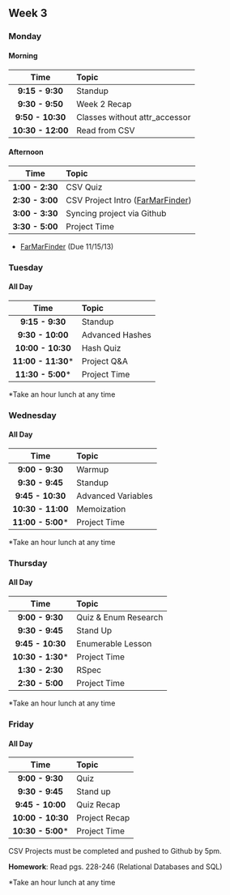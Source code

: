 ## Week 3

### Monday
#### Morning

| Time              | Topic                        |
|:-----------------:|:-----------------------------|
| **9:15 - 9:30**   | Standup                      |
| **9:30 - 9:50**   | Week 2 Recap                 |
| **9:50 - 10:30**  | Classes without attr_accessor|
| **10:30 - 12:00** | Read from CSV                |


#### Afternoon

| Time              | Topic                        |
|:-----------------:|:-----------------------------|
| **1:00 - 2:30**   | CSV Quiz                     |
| **2:30 - 3:00**   | CSV Project Intro ([FarMarFinder](https://github.com/Ada-Developers-Academy/far_mar_finder))      |
| **3:00 - 3:30**   | Syncing project via Github   |
| **3:30 - 5:00**   | Project Time                 |

- [FarMarFinder](https://github.com/Ada-Developers-Academy/far_mar_finder) (Due 11/15/13)

### Tuesday
#### All Day

| Time              | Topic             |
|:-----------------:|:------------------|
| **9:15 - 9:30**   | Standup           |
| **9:30 - 10:00**  | Advanced Hashes   |
| **10:00 - 10:30** | Hash Quiz         |
| **11:00 - 11:30***| Project Q&A       |
| **11:30 - 5:00*** | Project Time      |

*Take an hour lunch at any time

### Wednesday
#### All Day

| Time               | Topic               |
|:------------------:|:--------------------|
| **9:00 - 9:30**    | Warmup             |
| **9:30 - 9:45**    | Standup            |
| **9:45 - 10:30**   | Advanced Variables |
| **10:30 - 11:00**  | Memoization        |
| **11:00 - 5:00***  | Project Time       |

*Take an hour lunch at any time

### Thursday
#### All Day

| Time              | Topic               |
|:-----------------:|:--------------------|
| **9:00 - 9:30**   | Quiz & Enum Research|
| **9:30 - 9:45**   | Stand Up            |
| **9:45 - 10:30**  | Enumerable Lesson   |
| **10:30 - 1:30*** | Project Time        |
| **1:30 - 2:30**   | RSpec               |
| **2:30 - 5:00**   | Project Time        |

*Take an hour lunch at any time


### Friday

#### All Day

| Time              | Topic             |
|:-----------------:|:------------------|
| **9:00 - 9:30**   | Quiz              |
| **9:30 - 9:45**   | Stand up          |
| **9:45 - 10:00**  | Quiz Recap        |
| **10:00 - 10:30** | Project Recap     |
| **10:30 - 5:00*** | Project Time      |


CSV Projects must be completed and pushed to Github by 5pm. 

**Homework**: Read pgs. 228-246 (Relational Databases and SQL)

*Take an hour lunch at any time
